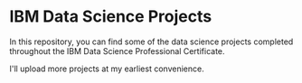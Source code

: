# IBM Data Science Projects

In this repository, you can find some of the data science projects completed throughout the IBM Data Science Professional Certificate.

I'll upload more projects at my earliest convenience. 

<!--- dont forget
